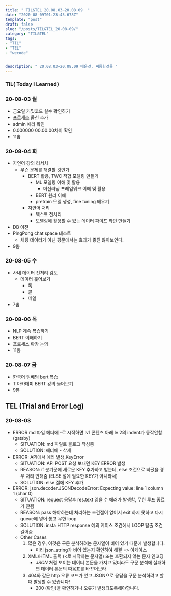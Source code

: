 ```yaml
---
title: " TIL&TEL 20.08.03~20.08.09  "
date: "2020-08-09T01:23:45.678Z"
template: "post"
draft: false
slug: "/posts/TIL&TEL_20-08-09/"
category: "TIL&TEL"
tags:
- "TIL"
- "TEL"
- "wecode"


description: " 20.08.03~20.08.09 배운것, 씨름한것들 "
---
```



### TIL( Today I Learned)

### 20-08-03 월

- 금요일 커밋코드 실수 확인하기
- 프로세스 옵션 추가
- admin 에러 확인
- 0.000000 00:00:00차이 확인
- 11뽐

### 20-08-04 화

- 자연어 강의 리서치
  - 무슨 문제를 해결할 것인가
    - BERT 활용, TWC 적합 모델링 만들기
      - ML 모델링 이해 및 활용
        - 머신러닝 프레임워크 이해 및 활용
      - BERT 원리 이해
      - pretrain 모델 생성, fine tuning 배우기
    - 자연어 처리
      - 텍스트 전처리
      - 모델링에 활용할 수 있는 데이터 파이프 라인 만들기
- DB 이전
- PingPong chat space 테스트
  - 채팅 데이터가 아닌 평문에서는 효과가 좋진 않아보인다.
- 9뽐

### 20-08-05 수

- 사내 데이터 전처리 검토
  - 데이터 훑어보기
    - 톡
    - 콜
    - 메일
- 7뽐

### 20-08-06 목

- NLP 계속 복습하기
- BERT 이해하기 
- 프로세스 확장 논의
- 11뽐

### 20-08-07 금

- 한국어 임베딩 bert 복습
- T 아카데미 BERT 강의 들어보기
- 9뽐

## TEL (Trial and Error Log)

### 20-08-03

- ERROR:md 파일 헤더에 -로 시작하면 lv1 콘텐츠 아래 lv 2의 indent가 동작안함 (gatsby)
  - SITUATION: md 파일로 블로그 작성중
  - SOLUTION: 헤더에 - 삭제
- ERROR: API에서 에러 발생,KeyError
  - SITUATION: API POST 요청 보내면 KEY ERROR 발생
  - REASON: if 분기문에 새로운 KEY 추가하고 받는데, else 조건으로 빠졌을 경우 처리 안해줌 (ELSE 절에 필요한 KEY가 아니라서)
  - SOLUTION: else 절에 KEY 추가
- ERROR: json.decoder.JSONDecodeError: Expecting value: line 1 column 1 (char 0)
  - SITUATION: request 응답후 res.text 읽을 수 에러가 발생함, 무한 루프 종료가 안됨
  - REASON: pass 해야하는데 처리하는 조건절이 없어서 exit 하지 못하고 다시 queue에 넣어 놓고 무한 loop
  - SOLUTION: insta HTTP response 예외 케이스 조건에서 LOOP 탈출 조건 걸어줌
  - Other Cases
    1. 많은 경우, 이것은 구문 분석하려는 문자열이 비어 있기 때문에 발생합니다.
       - 미리 json_string가 비어 있는지 확인하여 해결 =>  이케이스
    2. XML/HTML 출력 (<로 시작하는 문자열) 또는 호환되지 않는 문자 인코딩
       - *JSON* 처럼 보이는 데이터 본문을 가지고 있더라도 구문 분석에 실패하면 데이터 본문의 따옴표를 바꾸어보라
    3. 404와 같은 http 오류 코드가 있고 JSON으로 응답을 구문 분석하려고 할 때 발생할 수 있습니다!
       - 200 (확인)을 확인하거나 오류가 발생되도록해야합니다.